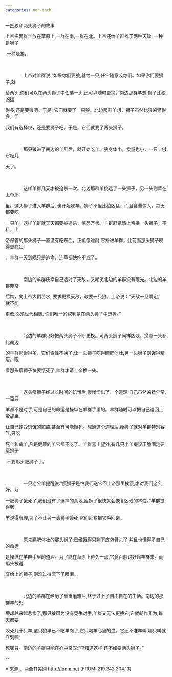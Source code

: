 ```yaml
---
categories: non-tech
---
```

一匹狼和两头狮子的故事 



上帝把两群羊放在草原上,一群在南,一群在北。上帝还给羊群找了两种天敌, 一种是狮子 

,一种是狼。   

　　 

　　　　上帝对羊群说:“如果你们要狼,就给一只,任它随意咬你们。如果你们要狮子,就 

给两头,你们可以在两头狮子中任选一头,还可以随时更换。”南边那群羊想,狮子比狼凶猛 

得多,还是要狼吧。于是, 它们就要了一只狼。北边那群羊想，狮子虽然比狼凶猛得多，但 

我们有选择权，还是要狮子吧。于是，它们就要了两头狮子。   

　　 

　　　　那只狼进了南边的羊群后，就开始吃羊。狼身体小，食量也小，一只羊够它吃几 

天了。   

　　 

　　　　这样羊群几天才被追杀一次。北边那群羊挑选了一头狮子，另一头则留在上帝那 

里。这头狮子进入羊群后, 也开始吃羊。狮子不但比狼凶猛，而且食量惊人，每天都要吃 

一只羊。这样羊群就天天都要被追杀，惊恐万状。羊群赶紧请上帝换一头狮子。不料，上 

帝保管的那头狮子一直没有吃东西，正饥饿难耐,它扑进羊群，比前面那头狮子咬得更疯狂 

。羊群一天到晚只是逃命，连草都快吃不成了。   

　　 

　　　　南边的羊群庆幸自己选对了天敌，又嘲笑北边的羊群没有眼光。北边的羊群非常 

后悔，向上帝大倒苦水, 要求更换天敌，改要一只狼。上帝说：“天敌一旦确定，就不能 

更改,必须世代相随, 你们唯一的权利是在两头狮子中选择。”   

　　 

　　　　北边的羊群只好把两头狮子不断更换。可两头狮子同样凶残，换哪一头都比南边 

的羊群悲惨得多，它们索性不换了,让一头狮子吃得膘肥体壮,另一头狮子则饿得精瘦。眼 

看那头瘦狮子快要饿死了,羊群才请上帝换一头。   

　　 

　　　　这头瘦狮子经过长时间的饥饿后,慢慢悟出了一个道理:自己虽然凶猛异常,一百只 

羊都不是对手,可是自己的命运是操纵在羊群手里的。羊群随时可以把自己送回上帝那里, 

让自己饱受饥饿的煎熬,甚至有可能饿死。想通这个道理后,瘦狮子就对羊群特别客气,只吃 

死羊和病羊,凡是健康的羊它都不吃了。羊群喜出望外,有几只小羊提议干脆固定要瘦狮子 

,不要那头肥狮子了。   

　　 

　　　　一只老公羊提醒说:“瘦狮子是怕我们送它回上帝那里挨饿,才对我们这么好。万 

一肥狮子饿死了,我们没有了选择的余地,瘦狮子很快就会恢复凶残的本性。”羊群觉得老 

羊说得有理,为了不让另一头狮子饿死,它们赶紧把它换回来。   

　　 

　　　　原先膘肥体壮的那头狮子,已经饿得只剩下皮包骨头了,并且也懂得了自己的命运 

是操纵在羊群手里的道理。为了能在草原上待久一点,它竟百般讨好起羊群来。而那头被送 

交给上的狮子,则难过得流下了眼泪。   

　　 

　　　　北边的羊群在经历了重重磨难后,终于过上了自由自在的生活。南边的那群羊的处 

境却越来越悲惨了,那只狼因为没有竞争对手,羊群又无法更换它,它就胡作非为,每天都要 

咬死几十只羊,这只狼早已不吃羊肉了,它只喝羊心里的血。它还不准羊叫,哪只叫就立刻咬 

死哪只。南边的羊群只能在心中哀叹:“早知道这样,还不如要两头狮子。” 

-- 

※ 来源:．两全其美网 http://lqqm.net [FROM: 219.242.204.13] 

